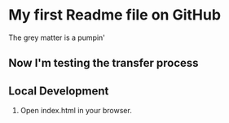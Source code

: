 # My first Readme file on GitHub

The grey matter is a pumpin'


## Now I'm testing the transfer process

## Local Development

1. Open index.html in your browser.